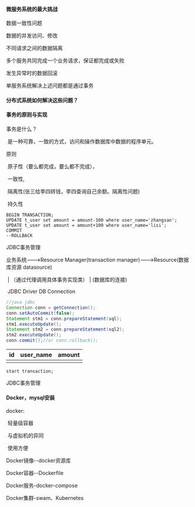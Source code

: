 #### 微服务系统的最大挑战

数据一致性问题

   数据的并发访问、修改

   不同请求之间的数据隔离

   多个服务共同完成一个业务请求，保证都完成或失败

   发生异常时的数据回滚

单服务系统解决上述问题都是通过事务

#### 分布式系统如何解决这些问题？

#### 事务的原则与实现

事务是什么？

​     是一种可靠，一致的方式，访问和操作数据库中数据的程序单元。

原则

​     原子性（要么都完成，要么都不完成），

​     一致性,

​     隔离性(张三给李四转钱，李四查询自己余额。隔离性问题)

​     持久性

```mysql
BEGIN TRANSACTION;
UPDATE t_user set amount = amount-100 where user_name='zhangsan';
UPDATE t_user set amount = amount+100 where user_name='lisi';
COMMIT
--ROLLBACK
```

JDBC事务管理

业务系统--->Resource Manager(transaction manager)--->Resource(数据库资源 datasource)

​                           |  （通过代理调用具体事务实现类）                                   | (数据库的连接)

​                     JDBC Driver                                                                      DB Connection



```java
//java jdbc 
Connection conn = getConnection();
conn.setAutoCommit(false);
Statement stm1 = conn.prepareStatement(sql);
stm1.executeUpdate();
Statement stm2 = conn.prepareStatement(sql2);
stm2.executeUpdate();
conn.commit();//or conn.rollback();
```

| id   | user_name | amount |
| ---- | --------- | ------ |
|      |           |        |



```mysql
start transaction;

```

JDBC事务管理

#### Docker，mysql安装

docker:

​            轻量级容器

​            与虚拟机的异同

​            使用方便

Docker镜像--docker资源库

Docker容器--Dockerfile

Docker服务-docker-compose

Docker集群-swam、Kubernetes



